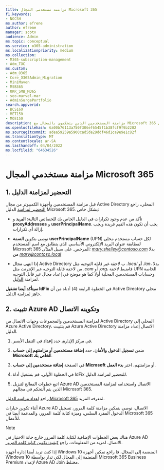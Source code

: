 ```yaml
---
title: مزامنة مستخدمي المجال Microsoft 365
f1.keywords:
- NOCSH
ms.author: efrene
author: efrene
manager: scotv
audience: Admin
ms.topic: conceptual
ms.service: o365-administration
ms.localizationpriority: medium
ms.collection:
- M365-subscription-management
- Adm_TOC
ms.custom:
- Adm_O365
- Core_O365Admin_Migration
- MiniMaven
- MSB365
- OKR_SMB_M365
- seo-marvel-mar
- AdminSurgePortfolio
search.appverid:
- BCS160
- MET150
- MOE150
description: مزامنة المستخدمين الذين يتحكمون بالمجال مع Microsoft 365 للأعمال.
ms.openlocfilehash: 6a00b76113a750f306ef6545f1b38fcf9f9b2202
ms.sourcegitcommit: adea59259a5900cad5de29ddf46d1ca9e9e1c82f
ms.translationtype: MT
ms.contentlocale: ar-SA
ms.lasthandoff: 04/04/2022
ms.locfileid: "64634526"
---
```

# <a name="synchronize-domain-users-to-microsoft-365"></a>مزامنة مستخدمي المجال Microsoft 365

## <a name="1-prepare-for-directory-synchronization"></a>1. التحضير لمزامنة الدليل 

قبل مزامنة المستخدمين وأجهزة الكمبيوتر من مجال Active Directory المحلي، راجع [التحضير لمزامنة](../../enterprise/prepare-for-directory-synchronization.md) الدليل Microsoft 365. بشكل خاص:

   - تأكد من عدم وجود تكرارات في الدليل الخاص بك للخصائص التالية: **البريد** و **proxyAddresses** و **userPrincipalName**. يجب أن تكون هذه القيم فريدة ويجب إزالة أي تكرارات.
   
   - نوصي بتكوين **السمة userPrincipalName** (UPN) لكل حساب مستخدم محلي لمطابقة عنوان البريد الإلكتروني الأساسي الذي يتطابق مع اسم المستخدم Microsoft 365 المرخص. على سبيل *المثال: mary.shelley@contoso.com* بدلا من *mary@contoso.local*
   
   - إذا انتهى مجال Active Directory ب لاحقة غير قابلة التوجيه مثل *.local* أو *.lan*، بدلا من لاحقة قابلة التوجيه عبر الإنترنت مثل *.com* أو *.org*، فاضبط لاحقة UPN الخاصة وحسابات المستخدمين المحلية أولا كما هو موضح في إعداد مجال غير قابل التوجيه لمزامنة [الدليل](../../enterprise/prepare-a-non-routable-domain-for-directory-synchronization.md). 

**سيتأكد أيضا تشغيل IdFix** في الخطوة الرابعة (4) أدناه من أن Active Directory محلي جاهز لمزامنة الدليل.

## <a name="2-install-and-configure-azure-ad-connect"></a>2. تثبيت Azure AD وتكوينه الاتصال

لمزامنة المستخدمين والمجموعات وجهات الاتصال من Active Directory المحلي إلى Azure Active Directory، قم بتثبيت Azure Active Directory الاتصال إعداد مزامنة الدليل. 

 1. في مركز [الإدارة،](https://go.microsoft.com/fwlink/p/?linkid=2024339) حدد **إعداد** في التنقل الأيسر.

 2. ضمن **تسجيل الدخول والأمان**، حدد **إضافة مستخدمين أو مزامنتهم إلى حساب Microsoft الخاص بك**.

 3. في الصفحة **إضافة مستخدمين إلى حساب Microsoft** أو مزامنتهم، اختر **بدء العمل**.

 4. في الخطوة الأولى، قم بتشغيل أداة IdFix للتحضير لمزامنة الدليل.

 5. اتبع خطوات المعالج لتنزيل Azure AD الاتصال واستخدامه لمزامنة المستخدمين الذين يتم التحكم في مجالهم Microsoft 365.


راجع [إعداد مزامنة الدليل Microsoft 365](../../enterprise/set-up-directory-synchronization.md) لمعرفة المزيد.

أثناء تكوين خيارات Azure AD الاتصال، نوصي بتمكين مزامنة كلمة المرور، تسجيل الدخول المفرد السلس، وميزة كتابة كلمة المرور، والمدعمة أيضا في  Microsoft 365 للأعمال.

> [!NOTE]
> هناك بعض الخطوات الإضافية لكتابة كلمة المرور خارج خانة الاختيار في Azure AD الاتصال. لمزيد من المعلومات، راجع [كيفية: تكوين كتابة كلمة المرور](/azure/active-directory/authentication/howto-sspr-writeback). 

إذا كنت تريد أيضا إدارة أجهزة Windows 10 المنضمة إلى المجال، فا راجع تمكين [](../../business-premium/m365bp-manage-windows-devices.md) أجهزة Windows 10 المنضمة إلى المجال لكي تدار بواسطة Microsoft 365 Business Premium لإعداد Azure AD Join مختلط.
